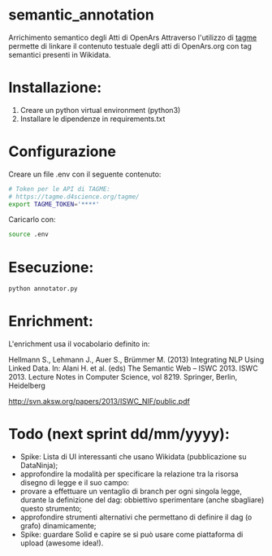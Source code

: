 # semantic_annotation
Arrichimento semantico degli Atti di OpenArs 
Attraverso l'utilizzo di [tagme](https://services.d4science.org/web/tagme) permette di linkare il contenuto testuale degli atti di OpenArs.org con tag semantici presenti in Wikidata.

# Installazione:
1. Creare un python virtual environment (python3)
2. Installare le dipendenze in requirements.txt

# Configurazione
Creare un file .env con il seguente contenuto:

``` bash
# Token per le API di TAGME:
# https://tagme.d4science.org/tagme/
export TAGME_TOKEN='****'
```

Caricarlo con: 
``` bash
source .env
``` 

# Esecuzione:
``` bash
python annotator.py
```

# Enrichment:
L'enrichment usa il vocabolario definito in: 

Hellmann S., Lehmann J., Auer S., Brümmer M. (2013) Integrating NLP Using Linked Data. In: Alani H. et al. (eds) The Semantic Web – ISWC 2013. ISWC 2013. Lecture Notes in Computer Science, vol 8219. Springer, Berlin, Heidelberg

http://svn.aksw.org/papers/2013/ISWC_NIF/public.pdf

# Todo (next sprint dd/mm/yyyy):
- Spike: Lista di UI interessanti che usano Wikidata (pubblicazione su DataNinja);
- approfondire la modalità per specificare la relazione tra la risorsa disegno di legge e il suo campo:
- provare a effettuare un ventaglio di branch per ogni singola legge, durante la definizione del dag: obbiettivo sperimentare (anche sbagliare) questo strumento;
- approfondire strumenti alternativi che permettano di definire il dag (o grafo) dinamicamente;
- Spike: guardare Solid e capire se si può usare come piattaforma di upload (awesome idea!).


